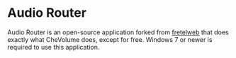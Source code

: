 # Audio Router

Audio Router is an open-source application forked from [fretelweb](https://github.com/fretelweb/audio-router) that does exactly what CheVolume does, except for free. Windows 7 or newer is required to use this application.